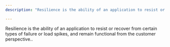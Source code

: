 ```yaml
---
description: "Resilience is the ability of an application to resist or recover from certain types of failure or load spikes, and remain functional from the customer perspective."

---
```

Resilience is the ability of an application to resist or recover from certain types of failure or load spikes, and remain functional from the customer perspective..
